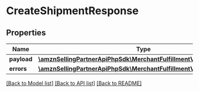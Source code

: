 # CreateShipmentResponse

## Properties
Name | Type | Description | Notes
------------ | ------------- | ------------- | -------------
**payload** | [**\amznSellingPartnerApiPhpSdk\MerchantFulfillmentV0\Model\Shipment**](Shipment.md) |  | [optional] 
**errors** | [**\amznSellingPartnerApiPhpSdk\MerchantFulfillmentV0\Model\ErrorList**](ErrorList.md) |  | [optional] 

[[Back to Model list]](../../README.md#documentation-for-models) [[Back to API list]](../../README.md#documentation-for-api-endpoints) [[Back to README]](../../README.md)

